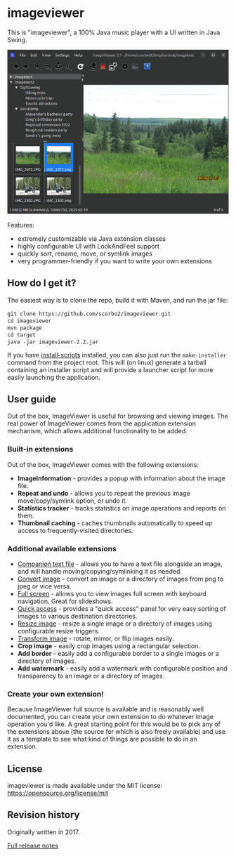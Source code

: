 # imageviewer

This is "imageviewer", a 100% Java music player with a UI written in Java Swing.

![ImageViewer](imageviewer.png "ImageViewer")

Features:
- extremely customizable via Java extension classes
- highly configurable UI with LookAndFeel support
- quickly sort, rename, move, or symlink images
- very programmer-friendly if you want to write your own extensions

## How do I get it?

The easiest way is to clone the repo, build it with Maven, and run the jar file:

```shell
git clone https://github.com/scorbo2/imageviewer.git
cd imageviewer
mvn package
cd target
java -jar imageviewer-2.2.jar
```

If you have [install-scripts](https://github.com/scorbo2/install-scripts) installed, you can also
just run the `make-installer` command from the project root. This will (on linux) generate a tarball
containing an installer script and will provide a launcher script for more easily launching the application.

## User guide

Out of the box, ImageViewer is useful for browsing and viewing images. The real power of ImageViewer comes
from the application extension mechanism, which allows additional functionality to be added.

### Built-in extensions

Out of the box, ImageViewer comes with the following extensions:

- **ImageInformation** - provides a popup with information about the image file.
- **Repeat and undo** - allows you to repeat the previous image move/copy/symlink option, or undo it.
- **Statistics tracker** - tracks statistics on image operations and reports on them.
- **Thumbnail caching** - caches thumbnails automatically to speed up access to frequently-visited directories.

### Additional available extensions

- [Companion text file](https://github.com/scorbo2/ext-iv-companion-text-file) - allows you to have a text file alongside an image, and will handle moving/copying/symlinking it as needed.
- [Convert image](https://github.com/scorbo2/ext-iv-image-converter) - convert an image or a directory of images from png to jpeg or vice versa.
- [Full screen](https://github.com/scorbo2/ext-iv-fullscreen) - allows you to view images full screen with keyboard navigation. Great for slideshows.
- [Quick access](https://github.com/scorbo2/ext-iv-quick-access) - provides a "quick access" panel for very easy sorting of images to various destination directories.
- [Resize image](https://github.com/scorbo2/ext-iv-image-resize) - resize a single image or a directory of images using configurable resize triggers.
- [Transform image](https://github.com/scorbo2/ext-iv-image-transform) - rotate, mirror, or flip images easily.
- **Crop image** - easily crop images using a rectangular selection.
- **Add border** - easily add a configurable border to a single images or a directory of images.
- **Add watermark** - easily add a watermark with configurable position and transparency to an image or a directory of images.

### Create your own extension!

Because ImageViewer full source is available and is reasonably well documented, you can create your own extension
to do whatever image operation you'd like. A great starting point for this would be to pick any of the extensions above
(the source for which is also freely available) and use it as a template to see what kind of things are possible
to do in an extension.

## License

imageviewer is made available under the MIT license: https://opensource.org/license/mit

## Revision history

Originally written in 2017.  

[Full release notes](src/main/resources/ca/corbett/imageviewer/ReleaseNotes.txt)

